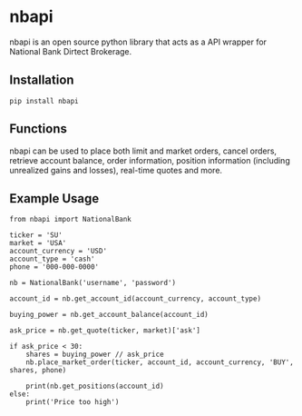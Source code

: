 # nbapi
nbapi is an open source python library that acts as a API wrapper for National Bank Dirtect Brokerage.

## Installation
    pip install nbapi

## Functions
nbapi can be used to place both limit and market orders, cancel orders, retrieve account balance, order information, position information (including unrealized gains and losses), real-time quotes and more.

## Example Usage
    from nbapi import NationalBank
    
    ticker = 'SU'
    market = 'USA'
    account_currency = 'USD'
    account_type = 'cash'
    phone = '000-000-0000'
    
    nb = NationalBank('username', 'password')
    
    account_id = nb.get_account_id(account_currency, account_type)
    
    buying_power = nb.get_account_balance(account_id)
    
    ask_price = nb.get_quote(ticker, market)['ask']
    
    if ask_price < 30:
        shares = buying_power // ask_price
        nb.place_market_order(ticker, account_id, account_currency, 'BUY', shares, phone)
        
        print(nb.get_positions(account_id)
    else:
        print('Price too high')
